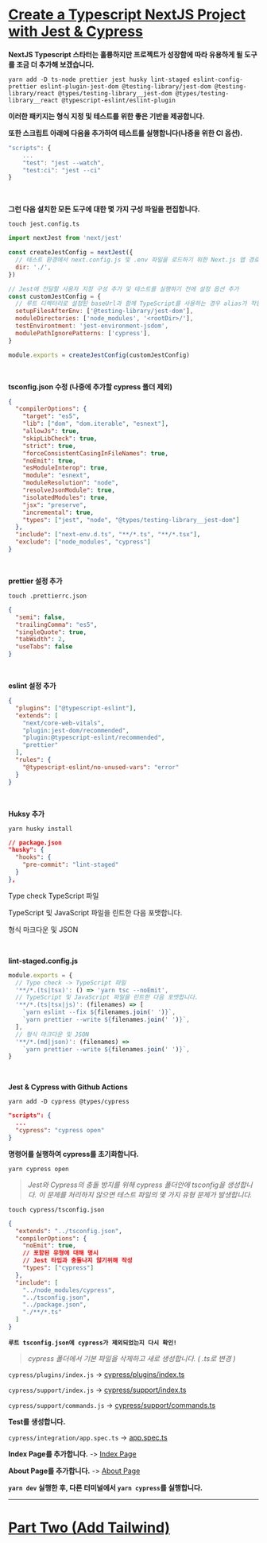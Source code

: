 # [Create a Typescript NextJS Project with Jest & Cypress](https://wk0.medium.com/create-a-typescript-nextjs-project-with-jest-cypress-adbbcf237747)

**NextJS Typescript 스타터는 훌륭하지만 프로젝트가 성장함에 따라 유용하게 될 도구를 조금 더 추가해 보겠습니다.**

    yarn add -D ts-node prettier jest husky lint-staged eslint-config-prettier eslint-plugin-jest-dom @testing-library/jest-dom @testing-library/react @types/testing-library__jest-dom @types/testing-library__react @typescript-eslint/eslint-plugin

**이러한 패키지는 형식 지정 및 테스트를 위한 좋은 기반을 제공합니다.**

**또한 스크립트 아래에 다음을 추가하여 테스트를 실행합니다(나중을 위한 CI 옵션).**

```js
"scripts": {
    ...
    "test": "jest --watch",
    "test:ci": "jest --ci"
}

```

<br />

**그런 다음 설치한 모든 도구에 대한 몇 가지 구성 파일을 편집합니다.**

`touch jest.config.ts`

```js
import nextJest from 'next/jest'

const createJestConfig = nextJest({
  // 테스트 환경에서 next.config.js 및 .env 파일을 로드하기 위한 Next.js 앱 경로 제공
  dir: './',
})

// Jest에 전달할 사용자 지정 구성 추가 및 테스트를 실행하기 전에 설정 옵션 추가
const customJestConfig = {
  // 루트 디렉터리로 설정된 baseUrl과 함께 TypeScript를 사용하는 경우 alias가 작동하려면 다음이 필요합니다.
  setupFilesAfterEnv: ['@testing-library/jest-dom'],
  moduleDirectories: ['node_modules', '<rootDir>/'],
  testEnvirontment: 'jest-environment-jsdom',
  modulePathIgnorePatterns: ['cypress'],
}

module.exports = createJestConfig(customJestConfig)
```

<br />

**tsconfig.json 수정 (나중에 추가할 cypress 폴더 제외)**

```json
{
  "compilerOptions": {
    "target": "es5",
    "lib": ["dom", "dom.iterable", "esnext"],
    "allowJs": true,
    "skipLibCheck": true,
    "strict": true,
    "forceConsistentCasingInFileNames": true,
    "noEmit": true,
    "esModuleInterop": true,
    "module": "esnext",
    "moduleResolution": "node",
    "resolveJsonModule": true,
    "isolatedModules": true,
    "jsx": "preserve",
    "incremental": true,
    "types": ["jest", "node", "@types/testing-library__jest-dom"]
  },
  "include": ["next-env.d.ts", "**/*.ts", "**/*.tsx"],
  "exclude": ["node_modules", "cypress"]
}
```

<br />

**prettier 설정 추가**

`touch .prettierrc.json`

```json
{
  "semi": false,
  "trailingComma": "es5",
  "singleQuote": true,
  "tabWidth": 2,
  "useTabs": false
}
```

<br />

**eslint 설정 추가**

```json
{
  "plugins": ["@typescript-eslint"],
  "extends": [
    "next/core-web-vitals",
    "plugin:jest-dom/recommended",
    "plugin:@typescript-eslint/recommended",
    "prettier"
  ],
  "rules": {
    "@typescript-eslint/no-unused-vars": "error"
  }
}
```

<br />

**Huksy 추가**

`yarn husky install`

```json
// package.json
"husky": {
  "hooks": {
    "pre-commit": "lint-staged"
  }
},
```

Type check TypeScript 파일

TypeScript 및 JavaScript 파일을 린트한 다음 포맷합니다.

형식 마크다운 및 JSON

<br />

**lint-staged.config.js**

```js
module.exports = {
  // Type check -> TypeScript 파일
  '**/*.(ts|tsx)': () => 'yarn tsc --noEmit',
  // TypeScript 및 JavaScript 파일을 린트한 다음 포맷합니다.
  '**/*.(ts|tsx|js)': (filenames) => [
    `yarn eslint --fix ${filenames.join(' ')}`,
    `yarn prettier --write ${filenames.join(' ')}`,
  ],
  // 형식 마크다운 및 JSON
  '**/*.(md|json)': (filenames) =>
    `yarn prettier --write ${filenames.join(' ')}`,
}
```

<br />

**Jest & Cypress with Github Actions**

    yarn add -D cypress @types/cypress

```json
"scripts": {
  ...
  "cypress": "cypress open"
}
```

**명령어를 실행하여 cypress를 초기화합니다.**

    yarn cypress open

> _Jest와 Cypress의 충돌 방지를 위해 cypress 폴더안에 tsconfig을 생성합니다. 이 문제를 처리하지 않으면 테스트 파일의 몇 가지 유형 문제가 발생합니다._

    touch cypress/tsconfig.json

```json
{
  "extends": "../tsconfig.json",
  "compilerOptions": {
    "noEmit": true,
    // 포함된 유형에 대해 명시
    // Jest 타입과 충돌나지 않기위해 작성
    "types": ["cypress"]
  },
  "include": [
    "../node_modules/cypress",
    "../tsconfig.json",
    "../package.json",
    "./**/*.ts"
  ]
}
```

**`루트 tsconfig.json에 cypress가 제외되었는지 다시 확인!`**

> _cypress 폴더에서 기본 파일을 삭제하고 새로 생성합니다. ( .ts로 변경 )_

`cypress/plugins/index.js` -> [cypress/plugins/index.ts](https://github.com/FRONT-JB/repos-workspaces/blob/master/cypress/plugins/index.ts)

`cypress/support/index.js` -> [cypress/support/index.ts](https://github.com/FRONT-JB/repos-workspaces/blob/master/cypress/support/commands.ts)

`cypress/support/commands.js` -> [cypress/support/commands.ts](https://github.com/FRONT-JB/repos-workspaces/blob/master/cypress/support/index.ts)

**Test를 생성합니다.**

`cypress/integration/app.spec.ts` -> [app.spec.ts](https://github.com/FRONT-JB/repos-workspaces/blob/master/cypress/integration/app.spec.ts)

**Index Page를 추가합니다.** -> [Index Page](https://github.com/FRONT-JB/repos-workspaces/blob/master/pages/index.tsx)

**About Page를 추가합니다.** -> [About Page](https://github.com/FRONT-JB/repos-workspaces/blob/master/pages/about.tsx)

**`yarn dev` 실행한 후, 다른 터미널에서 `yarn cypress`를 실행합니다.**

---

# [Part Two (Add Tailwind)](https://wk0.medium.com/adding-tailwind-to-a-nextjs-typescript-project-d1eba5699c4d)
